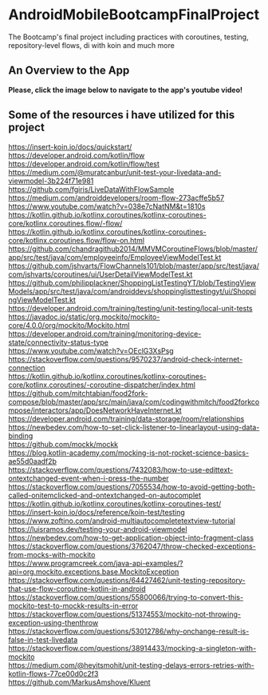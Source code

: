 # AndroidMobileBootcampFinalProject
The Bootcamp's final project including practices with coroutines, testing, repository-level flows, di with koin and much more

## An Overview to the App
**Please, click the image below to navigate to the app's youtube video!**


## Some of the resources i have utilized for this project
https://insert-koin.io/docs/quickstart/<br />
https://developer.android.com/kotlin/flow<br />
https://developer.android.com/kotlin/flow/test<br />
https://medium.com/@muratcanbur/unit-test-your-livedata-and-viewmodel-3b224f71e981<br />
https://github.com/fgiris/LiveDataWithFlowSample<br />
https://medium.com/androiddevelopers/room-flow-273acffe5b57<br />
https://www.youtube.com/watch?v=038e7cNatNM&t=1810s<br />
https://kotlin.github.io/kotlinx.coroutines/kotlinx-coroutines-core/kotlinx.coroutines.flow/-flow/<br />
https://kotlin.github.io/kotlinx.coroutines/kotlinx-coroutines-core/kotlinx.coroutines.flow/flow-on.html<br />
https://github.com/chandragithub2014/MMVMCoroutineFlows/blob/master/app/src/test/java/com/employeeinfo/EmployeeViewModelTest.kt<br />
https://github.com/jshvarts/FlowChannels101/blob/master/app/src/test/java/com/jshvarts/coroutines/ui/UserDetailViewModelTest.kt<br />
https://github.com/philipplackner/ShoppingListTestingYT/blob/TestingViewModels/app/src/test/java/com/androiddevs/shoppinglisttestingyt/ui/ShoppingViewModelTest.kt<br />
https://developer.android.com/training/testing/unit-testing/local-unit-tests<br />
https://javadoc.io/static/org.mockito/mockito-core/4.0.0/org/mockito/Mockito.html<br />
https://developer.android.com/training/monitoring-device-state/connectivity-status-type<br />
https://www.youtube.com/watch?v=OEclG3XsPsg<br />
https://stackoverflow.com/questions/9570237/android-check-internet-connection<br />
https://kotlin.github.io/kotlinx.coroutines/kotlinx-coroutines-core/kotlinx.coroutines/-coroutine-dispatcher/index.html<br />
https://github.com/mitchtabian/food2fork-compose/blob/master/app/src/main/java/com/codingwithmitch/food2forkcompose/interactors/app/DoesNetworkHaveInternet.kt<br />
https://developer.android.com/training/data-storage/room/relationships<br />
https://newbedev.com/how-to-set-click-listener-to-linearlayout-using-data-binding<br />
https://github.com/mockk/mockk<br />
https://blog.kotlin-academy.com/mocking-is-not-rocket-science-basics-ae55d0aadf2b<br />
https://stackoverflow.com/questions/7432083/how-to-use-edittext-ontextchanged-event-when-i-press-the-number<br />
https://stackoverflow.com/questions/7055534/how-to-avoid-getting-both-called-onitemclicked-and-ontextchanged-on-autocomplet<br />
https://kotlin.github.io/kotlinx.coroutines/kotlinx-coroutines-test/<br />
https://insert-koin.io/docs/reference/koin-test/testing<br />
https://www.zoftino.com/android-multiautocompletetextview-tutorial<br />
https://luisramos.dev/testing-your-android-viewmodel<br />
https://newbedev.com/how-to-get-application-object-into-fragment-class<br />
https://stackoverflow.com/questions/3762047/throw-checked-exceptions-from-mocks-with-mockito<br />
https://www.programcreek.com/java-api-examples/?api=org.mockito.exceptions.base.MockitoException<br />
https://stackoverflow.com/questions/64427462/unit-testing-repository-that-use-flow-coroutine-kotlin-in-android<br />
https://stackoverflow.com/questions/55800066/trying-to-convert-this-mockito-test-to-mockk-results-in-error<br />
https://stackoverflow.com/questions/51374553/mockito-not-throwing-exception-using-thenthrow<br />
https://stackoverflow.com/questions/53012786/why-onchange-result-is-false-in-test-livedata<br />
https://stackoverflow.com/questions/38914433/mocking-a-singleton-with-mockito<br />
https://medium.com/@heyitsmohit/unit-testing-delays-errors-retries-with-kotlin-flows-77ce00d0c2f3<br />
https://github.com/MarkusAmshove/Kluent<br />
